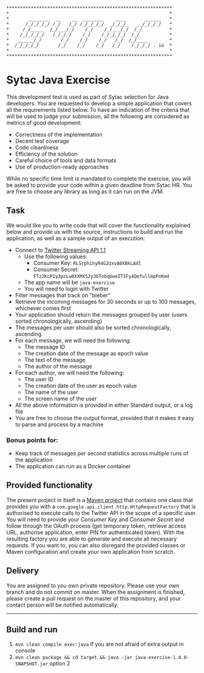 ```
*************************************************************
*                                                           *
*       ________  __    __  ________    ____       ______   *
*      /_/_/_/_/ /_/   /_/ /_/_/_/_/  _/_/_/_   __/_/_/_/   *
*     /_/_____  /_/___/_/    /_/    /_/___/_/  /_/          *
*    /_/_/_/_/   /_/_/_/    /_/    /_/_/_/_/  /_/           *
*   ______/_/       /_/    /_/    /_/   /_/  /_/____        *
*  /_/_/_/_/       /_/    /_/    /_/   /_/    /_/_/_/ . io  *
*                                                           *
*************************************************************
```

# Sytac Java Exercise #

This development test is used as part of Sytac selection for Java developers. You are requested to develop a simple application that covers all the requirements listed below. To have an indication of the criteria that will be used to judge your submission, all the following are considered as metrics of good development:

+ Correctness of the implementation
+ Decent test coverage
+ Code cleanliness
+ Efficiency of the solution
+ Careful choice of tools and data formats
+ Use of production-ready approaches

While no specific time limit is mandated to complete the exercise, you will be asked to provide your code within a given deadline from Sytac HR. You are free to choose any library as long as it can run on the JVM.

## Task ##

We would like you to write code that will cover the functionality explained below and provide us with the source, instructions to build and run the application, as well as a sample output of an execution:

+ Connect to [Twitter Streaming API 1.1](https://developer.twitter.com/en/docs/twitter-api/v1/tweets/filter-realtime/overview)
    * Use the following values:
        + Consumer Key: `RLSrphihyR4G2UxvA0XBkLAdl`
        + Consumer Secret: `FTz2KcP1y3pcLw0XXMX5Jy3GTobqUweITIFy4QefullmpPnKm4`
    * The app name will be `java-exercise`
    * You will need to login with Twitter
+ Filter messages that track on "bieber"
+ Retrieve the incoming messages for 30 seconds or up to 100 messages, whichever comes first
+ Your application should return the messages grouped by user (users sorted chronologically, ascending)
+ The messages per user should also be sorted chronologically, ascending
+ For each message, we will need the following:
    * The message ID
    * The creation date of the message as epoch value
    * The text of the message
    * The author of the message
+ For each author, we will need the following:
    * The user ID
    * The creation date of the user as epoch value
    * The name of the user
    * The screen name of the user
+ All the above information is provided in either Standard output, or a log file
+ You are free to choose the output format, provided that it makes it easy to parse and process by a machine

### __Bonus points for:__ ###

+ Keep track of messages per second statistics across multiple runs of the application
+ The application can run as a Docker container

## Provided functionality ##

The present project in itself is a [Maven project](http://maven.apache.org/) that contains one class that provides you with a `com.google.api.client.http.HttpRequestFactory` that is authorised to execute calls to the Twitter API in the scope of a specific user.
You will need to provide your _Consumer Key_ and _Consumer Secret_ and follow through the OAuth process (get temporary token, retrieve access URL, authorise application, enter PIN for authenticated token).
With the resulting factory you are able to generate and execute all necessary requests.
If you want to, you can also disregard the provided classes or Maven configuration and create your own application from scratch.

## Delivery ##

You are assigned to you own private repository. Please use your own branch and do not commit on master.
When the assignment is finished, please create a pull request on the master of this repository, and your contact person will be notified automatically. 

---
## Build and run ##
1) `mvn clean compile exec:java` if you are not afraid of extra output in console
2) `mvn clean package && cd target && java -jar java-exercise-1.0.0-SNAPSHOT.jar` option 2

   